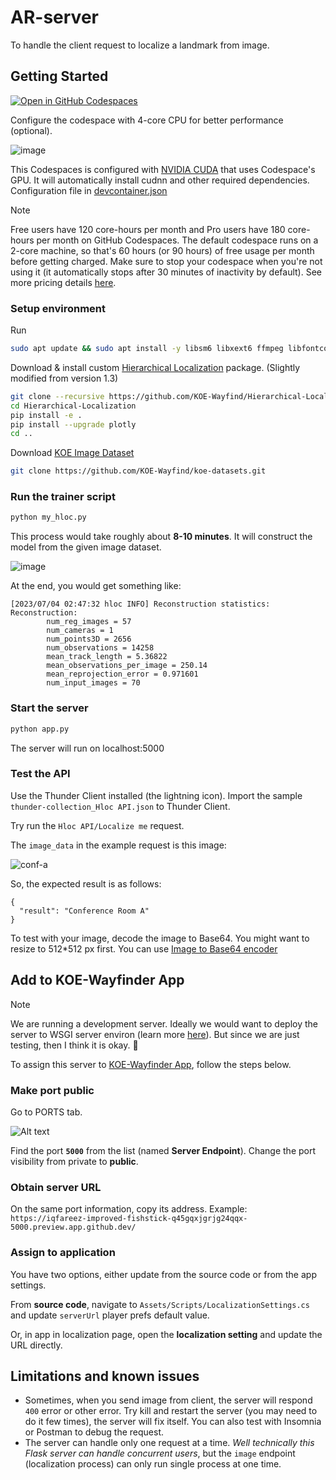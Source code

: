 ﻿# AR-server

To handle the client request to localize a landmark from image.

## Getting Started

[![Open in GitHub Codespaces](https://github.com/codespaces/badge.svg)](https://codespaces.new/KOE-Wayfind/AR-server)

Configure the codespace with 4-core CPU for better performance (optional).

![image](https://github.com/KOE-Wayfind/AR-server/assets/60868965/c49f32a2-6595-45d7-893a-63deab80c54e)

This Codespaces is configured with [NVIDIA CUDA](https://docs.github.com/en/codespaces/developing-in-codespaces/getting-started-with-github-codespaces-for-machine-learning#configuring-nvidia-cuda-for-your-codespace) that uses Codespace's GPU. It will automatically install cudnn and other required dependencies. Configuration file in [devcontainer.json](./.devcontainer/devcontainer.json)

> [!NOTE]
> Free users have 120 core-hours per month and Pro users have 180 core-hours per month on GitHub Codespaces. The default codespace runs on a 2-core machine, so that's 60 hours (or 90 hours) of free usage per month before getting charged. Make sure to stop your codespace when you're not using it (it automatically stops after 30 minutes of inactivity by default). See more pricing details [here](https://docs.github.com/en/billing/managing-billing-for-github-codespaces/about-billing-for-github-codespaces).

### Setup environment

Run

```bash
sudo apt update && sudo apt install -y libsm6 libxext6 ffmpeg libfontconfig1 libxrender1 libgl1-mesa-glx
```

Download & install custom [Hierarchical Localization](https://github.com/KOE-Wayfind/Hierarchical-Localization) package. (Slightly modified from version 1.3)

```bash
git clone --recursive https://github.com/KOE-Wayfind/Hierarchical-Localization
cd Hierarchical-Localization
pip install -e .
pip install --upgrade plotly
cd ..
```

Download [KOE Image Dataset](https://github.com/KOE-Wayfind/koe-datasets)

```bash
git clone https://github.com/KOE-Wayfind/koe-datasets.git
```

### Run the trainer script

```bash
python my_hloc.py
```

This process would take roughly about **8-10 minutes**. It will construct the model from the given image dataset. 

![image](https://github.com/KOE-Wayfind/AR-server/assets/60868965/f26b74e4-948a-4244-8a5b-d8b7c1535bb2)

At the end, you would get something like:
```console
[2023/07/04 02:47:32 hloc INFO] Reconstruction statistics:
Reconstruction:
        num_reg_images = 57
        num_cameras = 1
        num_points3D = 2656
        num_observations = 14258
        mean_track_length = 5.36822
        mean_observations_per_image = 250.14
        mean_reprojection_error = 0.971601
        num_input_images = 70
```

### Start the server

```bash
python app.py
```

The server will run on localhost:5000

### Test the API

Use the Thunder Client installed (the lightning icon). Import the sample `thunder-collection_Hloc API.json` to Thunder Client.

Try run the `Hloc API/Localize me` request.

The `image_data` in the example request is this image:

![conf-a](https://github.com/KOE-Wayfind/AR-server/assets/60868965/846b38be-542e-4565-b16f-9bdd33cfa18c)

So, the expected result is as follows:

```
{
  "result": "Conference Room A"
}
```

To test with your image, decode the image to Base64. You might want to resize to 512*512 px first. You can use [Image to Base64 encoder](https://base64.guru/converter/encode/image)

## Add to KOE-Wayfinder App

> [!NOTE]
> We are running a development server. Ideally we would want to deploy the server to WSGI server environ (learn more [here](https://flask.palletsprojects.com/en/2.3.x/deploying/)). But since we are just testing, then I think it is okay. 🙈

To assign this server to [KOE-Wayfinder App](https://github.com/KOE-Wayfind/KOE-Wayfinder-App), follow the steps below.

### Make port public

Go to PORTS tab.

![Alt text](https://github.com/KOE-Wayfind/AR-server/assets/60868965/2cf3e9e2-24f9-4170-aef0-e8345c6fcb27)

Find the port **`5000`** from the list (named **Server Endpoint**). Change the port visibility from private to **public**.

### Obtain server URL

On the same port information, copy its address. Example: `https://iqfareez-improved-fishstick-q45gqxjgrjg24qqx-5000.preview.app.github.dev/`

### Assign to application

You have two options, either update from the source code or from the app settings.

From **source code**, navigate to `Assets/Scripts/LocalizationSettings.cs` and update `serverUrl` player prefs default value.
 
Or, in app in localization page, open the **localization setting** and update the URL directly.

## Limitations and known issues

- Sometimes, when you send image from client, the server will respond `400` error or other error. Try kill and restart the server (you may need to do it few times), the server will fix itself. You can also test with Insomnia or Postman to debug the request.
- The server can handle only one request at a time. _Well technically this Flask server can handle concurrent users_, but the `image` endpoint (localization process) can only run single process at one time.
